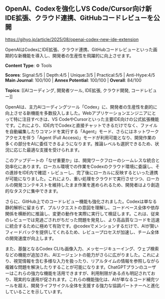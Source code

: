 ## OpenAI、Codexを強化しVS Code/Cursor向け新IDE拡張、クラウド連携、GitHubコードレビューを公開

https://gihyo.jp/article/2025/08/openai-codex-new-ide-extension

OpenAIはCodexにIDE拡張、クラウド連携、GitHubコードレビューといった画期的な新機能を導入し、開発者の生産性を飛躍的に向上させます。

**Content Type**: ⚙️ Tools

**Scores**: Signal:5/5 | Depth:4/5 | Unique:3/5 | Practical:5/5 | Anti-Hype:4/5
**Main Journal**: 100/100 | **Annex Potential**: 100/100 | **Overall**: 84/100

**Topics**: [[AIコーディング, 開発者ツール, IDE拡張, クラウド開発, コードレビュー]]

OpenAIは、主力AIコーディングツール「Codex」に、開発者の生産性を劇的に向上させる新機能を多数投入しました。Webアプリケーションエンジニアにとって特に注目すべきは、VS CodeやCursorといった主要IDE向けの公式拡張機能です。これにより、IDE内でCodexと直接チャットできるだけでなく、ファイルを自動編集したりコマンドを実行する「Agent」モード、さらにはネットワークアクセスを伴う「Agent (Full Access)」モードが利用可能となり、開発作業の多くの部分をAIに委任できるようになります。推論レベルも選択できるため、状況に応じた最適な支援を受けられます。

このアップデートの「なぜ重要か」は、開発ワークフローのシームレスな統合と効率化にあります。ローカル環境での作業をCodexのクラウド環境に委譲し、その進捗をIDE内で確認・レビューし、完了後にローカルに反映するといった連携が可能になりました。これにより、重い処理をクラウドで実行させつつ、ローカルの開発コンテキストを維持したまま作業を進められるため、開発者はより創造的なタスクに集中できます。

さらに、GitHub上でのコードレビュー機能も強化されました。Codexは単なる静的解析に留まらず、プルリクエストの意図を理解し、コードベース全体や依存関係を横断的に推論し、変更の動作を実際に実行して検証します。これは、従来のレビューでは見過ごされがちだった問題を発見し、より高品質なコードを迅速に統合するために極めて有効です。@codexでメンションするだけで、AIが賢いフィードバックを提供してくれるため、レビュープロセスが加速し、チーム全体の開発速度が向上します。

また、基盤となるCodex CLIも画像入力、メッセージキューイング、ウェブ検索などの機能が追加され、AIエージェントの能力がさらに広がりました。これにより、視覚情報を含む多様な入力を扱ったり、リアルタイムの情報を参照しながら複雑な問題を解決したりすることが可能になります。ChatGPTプランのユーザーはこれらの強力な機能を活用できますが、利用制限がある点も明記されており、現実的な運用が促されます。これらの機能強化は、AIが単なるコード補完ツールを超え、開発ライフサイクル全体を支援する強力な協調パートナーへと進化していることを示しています。
